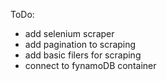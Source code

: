 ToDo:
* add selenium scraper
* add pagination to scraping
* add basic filers for scraping
* connect to fynamoDB container